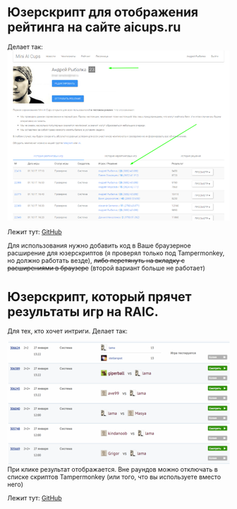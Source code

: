 # Юзерскрипт для отображения рейтинга на сайте aicups.ru
Делает так:
![AICups rating](https://github.com/arybalka/raic_aicups_misc/blob/master/assets/aicups_rating_screenshot.png)

Лежит тут:
[GitHub](https://github.com/arybalka/raic_aicups_misc/blob/master/scripts/aicups_rating.user.js)

Для использования нужно добавить код в Ваше браузерное расширение для юзерскриптов (я проверял только под Tampermonkey, но должно работать везде), 
~~либо перетянуть на вкладку с расширениями в браузере~~ (второй вариант больше не работает)

# Юзерскрипт, который прячет результаты игр на RAIC. 
Для тех, кто хочет интриги. Делает так:

![AICups rating](https://github.com/arybalka/raic_aicups_misc/blob/master/assets/raic_hide_games.png)
При клике результат отображается. 
Вне раундов можно отключать в списке скриптов Tampermonkey (или того, что вы используете вместо него)

Лежит тут:
[GitHub](https://github.com/arybalka/raic_aicups_misc/blob/master/scripts/hide_played_games.js)